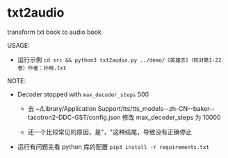 # txt2audio

transform txt book to audio book

USAGE:

- 运行示例 `cd src && python3 txt2audio.py ../demo/《英雄志》（校对第1-22卷）作者：孙晓.txt `

NOTE:

- Decoder stopped with `max_decoder_steps` 500

  - 去 ~/Library/Application Support/tts/tts_models--zh-CN--baker--tacotron2-DDC-GST/config.json 修改 max_decoder_steps 为
  10000

  - 还一个比较常见的原因，是"，"这种结尾，导致没有正确停止

- 运行有问题先看 python 库的配置 `pip3 install -r requirements.txt`

